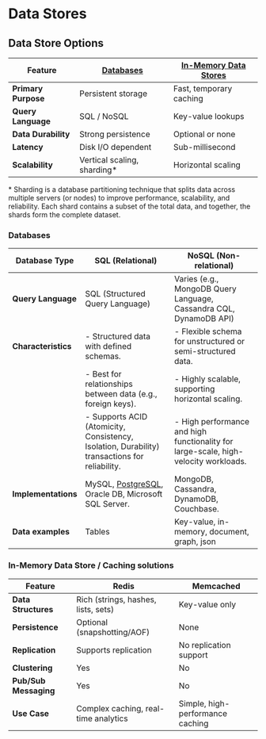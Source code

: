 # Data Stores

## Data Store Options
| Feature                | [Databases](#databases)                           | [In-Memory Data Stores](#data-stores)         |
|------------------------|-------------------------------------|-------------------------------|
| **Primary Purpose**    | Persistent storage                 | Fast, temporary caching       |
| **Query Language**     | SQL / NoSQL                        | Key-value lookups             |
| **Data Durability**    | Strong persistence                 | Optional or none              |
| **Latency**            | Disk I/O dependent                 | Sub-millisecond               |
| **Scalability**        | Vertical scaling, sharding*         | Horizontal scaling            |

\* Sharding is a database partitioning technique that splits data across multiple servers (or nodes) to improve performance, scalability, and reliability. Each shard contains a subset of the total data, and together, the shards form the complete dataset.

### Databases
| Database Type      | SQL (Relational)                                      | NoSQL (Non-relational)                               |
| -------------------| ----------------------------------------------------- | --------------------------------------------------- |
| **Query Language** | SQL (Structured Query Language)                       | Varies (e.g., MongoDB Query Language, Cassandra CQL, DynamoDB API) |
| **Characteristics** | - Structured data with defined schemas.              | - Flexible schema for unstructured or semi-structured data. |
|                   | - Best for relationships between data (e.g., foreign keys). | - Highly scalable, supporting horizontal scaling.   |
|                   | - Supports ACID (Atomicity, Consistency, Isolation, Durability) transactions for reliability. | - High performance and high functionality for large-scale, high-velocity workloads. |
|**Implementations**| MySQL, [PostgreSQL](./PostgreSQL/README.md), Oracle DB, Microsoft SQL Server. | MongoDB, Cassandra, DynamoDB, Couchbase. |
| **Data examples** | Tables                                              | Key-value, in-memory, document, graph, json |

### In-Memory Data Store / Caching solutions
| Feature                | Redis                                 | Memcached                          |
|------------------------|---------------------------------------|------------------------------------|
| **Data Structures**    | Rich (strings, hashes, lists, sets)  | Key-value only                    |
| **Persistence**        | Optional (snapshotting/AOF)          | None                              |
| **Replication**        | Supports replication                 | No replication support            |
| **Clustering**         | Yes                                  | No                                |
| **Pub/Sub Messaging**  | Yes                                  | No                                |
| **Use Case**           | Complex caching, real-time analytics | Simple, high-performance caching  |
